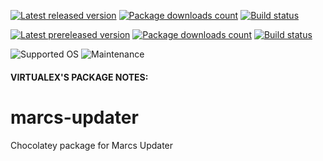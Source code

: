 [![Latest released version](https://img.shields.io/chocolatey/v/marcs-updater.svg)](https://chocolatey.org/packages/marcs-updater)
[![Package downloads count](https://img.shields.io/chocolatey/dt/marcs-updater.svg)](https://chocolatey.org/packages/marcs-updater)
[![Build status](https://img.shields.io/appveyor/ci/virtualex-itv/choco-marcs-updater/master.svg?logo=appveyor)](https://ci.appveyor.com/project/virtualex-itv/choco-marcs-updater)

[![Latest prereleased version](https://img.shields.io/chocolatey/v/marcs-updater.svg?include_prereleases)](https://chocolatey.org/packages/marcs-updater)
[![Package downloads count](https://img.shields.io/chocolatey/dt/marcs-updater.svg)](https://chocolatey.org/packages/marcs-updater)
[![Build status](https://img.shields.io/appveyor/ci/virtualex-itv/choco-marcs-updater/pre.svg?logo=appveyor)](https://ci.appveyor.com/project/virtualex-itv/choco-marcs-updater)

![Supported OS](https://img.shields.io/badge/os-windows-blue.svg)
![Maintenance](https://img.shields.io/maintenance/yes/2020.svg)

#### VIRTUALEX'S PACKAGE NOTES:

# marcs-updater
Chocolatey package for Marcs Updater
